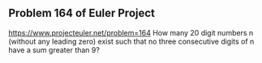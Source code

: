 ## Problem 164 of Euler Project 
https://www.projecteuler.net/problem=164
How many 20 digit numbers n (without any leading zero) exist such that no three consecutive digits of n have a sum greater than 9?